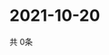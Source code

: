 # 2021-10-20
  共 0条

  <!-- BEGIN -->
  <!-- 最后更新时间Wed Oct 20 2021 13:12:57 GMT+0000 (Coordinated Universal Time) -->
  
  <!-- END -->
  
  